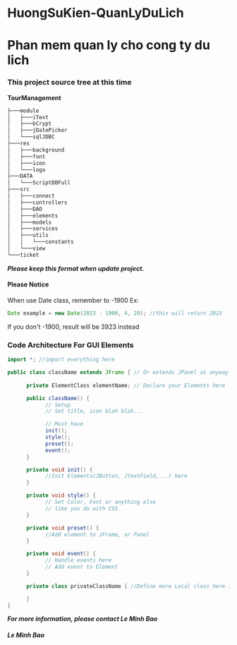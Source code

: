 # HuongSuKien-QuanLyDuLich

<h1>Phan mem quan ly cho cong ty du lich </h1>
<h3>This project source tree at this time</h3>

<b>TourManagement</b>

```bash
├───module
│   ├───iText
│   ├───bCrypt
│   ├───jDatePicker
│   └───sqlJDBC
├───res
│   ├───background
│   ├───font
│   ├───icon
│   └───logo
├───DATA
│   └───ScriptDBFull
├───src
│   ├───connect
│   ├───controllers
│   ├───DAO
│   ├───elements
│   ├───models
│   ├───services
│   ├───utils
│   │   └───constants
│   └───view
└───ticket
```

<b><i>Please keep this format when update project.</i></b>

<h4>Please Notice</h4>
When use Date class, remember to -1900
Ex:

```java
Date example = new Date(2023 - 1900, 4, 29); //this will return 2023
```

If you don't -1900, result will be 3923 instead
<br>

<h3>Code Architecture For GUI Elements</h3>

```java
import *; //import everything here

public class className extends JFrame { // Or extends JPanel as anyway
      
      private ElementClass elementName; // Declare your Elements here

      public className() {
            // Setup
            // Set title, icon blah blah...

            // Must have
            init();
            style();
            preset();
            event();
      }

      private void init() {
            //Init Elements(JButton, JtextField,...) here
      }

      private void style() {
            // Set Color, Font or anything else
            // like you do with CSS
      }

      private void preset() {
            //Add element to JFrame, or Panel
      }

      private void event() {
            // Handle events here
            // Add event to Element
      }

      private class privateClassName { //Define more Local class here if you need

      }
}
```

<b><i>For more information, please contact Le Minh Bao</i></b>

<h5><i>Le Minh Bao</i></h5>
